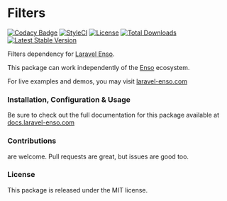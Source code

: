 # Filters

[![Codacy Badge](https://app.codacy.com/project/badge/Grade/43caf05db3464c6ab3962a43c6036100)](https://www.codacy.com/gh/laravel-enso/filters?utm_source=github.com&amp;utm_medium=referral&amp;utm_content=laravel-enso/filters&amp;utm_campaign=Badge_Grade)
[![StyleCI](https://github.styleci.io/repos/85466970/shield?branch=master)](https://github.styleci.io/repos/85466970)
[![License](https://poser.pugx.org/laravel-enso/filters/license)](https://packagist.org/packages/laravel-enso/filters)
[![Total Downloads](https://poser.pugx.org/laravel-enso/filters/downloads)](https://packagist.org/packages/laravel-enso/filters)
[![Latest Stable Version](https://poser.pugx.org/laravel-enso/filters/version)](https://packagist.org/packages/laravel-enso/filters)

Filters dependency for [Laravel Enso](https://github.com/laravel-enso/Enso).

This package can work independently of the [Enso](https://github.com/laravel-enso/Enso) ecosystem.

For live examples and demos, you may visit [laravel-enso.com](https://www.laravel-enso.com)

### Installation, Configuration & Usage

Be sure to check out the full documentation for this package available at [docs.laravel-enso.com](https://docs.laravel-enso.com/backend/filters.html)

### Contributions

are welcome. Pull requests are great, but issues are good too.

### License

This package is released under the MIT license.
